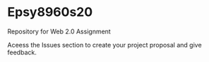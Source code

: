 # Epsy8960s20
Repository for Web 2.0 Assignment

Aceess the Issues section to create your project proposal and give feedback.
